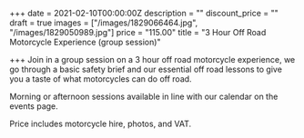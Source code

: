 +++
date = 2021-02-10T00:00:00Z
description = ""
discount_price = ""
draft = true
images = ["/images/1829066464.jpg", "/images/1829050989.jpg"]
price = "115.00"
title = "3 Hour Off Road Motorcycle Experience (group session)"

+++
Join in a group session on a 3 hour off road motorcycle experience, we go through a basic safety brief and our essential off road lessons to give you a taste of what motorcycles can do off road.

Morning or afternoon sessions available in line with our calendar on the events page.

Price includes motorcycle hire, photos, and VAT.